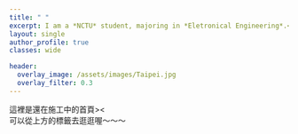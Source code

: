 ```yaml
---
title: " "
excerpt: I am a *NCTU* student, majoring in *Eletronical Engineering*.<br> Love *guitar*, *cat* and *code*.
layout: single
author_profile: true
classes: wide

header:
  overlay_image: /assets/images/Taipei.jpg
  overlay_filter: 0.3
---
```


這裡是還在施工中的首頁>< <br>
可以從上方的標籤去逛逛喔～～～